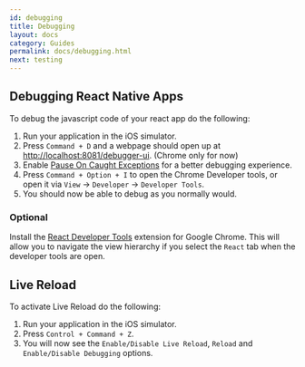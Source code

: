 ```yaml
---
id: debugging
title: Debugging
layout: docs
category: Guides
permalink: docs/debugging.html
next: testing
---
```


## Debugging React Native Apps
To debug the javascript code of your react app do the following:

 1. Run your application in the iOS simulator.
 2. Press ```Command + D``` and a webpage should open up at [http://localhost:8081/debugger-ui](http://localhost:8081/debugger-ui). (Chrome only for now)
 3. Enable [Pause On Caught Exceptions](http://stackoverflow.com/questions/2233339/javascript-is-there-a-way-to-get-chrome-to-break-on-all-errors/17324511#17324511) for a better debugging experience.
 4. Press ```Command + Option + I``` to open the Chrome Developer tools, or open it via ```View``` -> ```Developer``` -> ```Developer Tools```.
 5. You should now be able to debug as you normally would.

### Optional
Install the [React Developer Tools](https://chrome.google.com/webstore/detail/react-developer-tools/fmkadmapgofadopljbjfkapdkoienihi?hl=en) extension for Google Chrome. This will allow you to navigate the view hierarchy if you select the ```React``` tab when the developer tools are open.

## Live Reload
To activate Live Reload do the following:

1. Run your application in the iOS simulator.
2. Press ```Control + Command + Z```.
3. You will now see the `Enable/Disable Live Reload`, `Reload` and `Enable/Disable Debugging` options.
